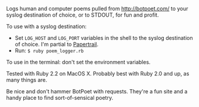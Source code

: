 Logs human and computer poems pulled from http://botpoet.com/ to your syslog destination of choice, or to STDOUT, for fun and profit.

To use with a syslog destination:

* Set `LOG_HOST` and `LOG_PORT` variables in the shell to the syslog destination of choice. I'm partial to [Papertrail](https://github.com/papertrail).
* Run: `$ ruby poem_logger.rb`

To use in the terminal: don't set the environment variables.

Tested with Ruby 2.2 on MacOS X. Probably best with Ruby 2.0 and up, as many things are.

Be nice and don't hammer BotPoet with requests. They're a fun site and a handy place to find sort-of-sensical poetry.
